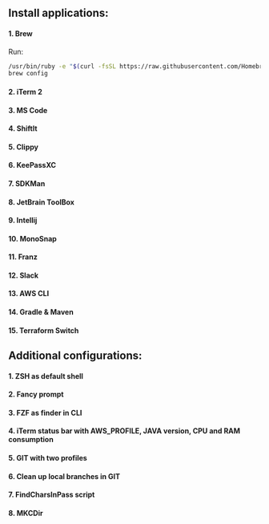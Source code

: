 ## Install applications:

#### 1. Brew


Run:
```bash
/usr/bin/ruby -e "$(curl -fsSL https://raw.githubusercontent.com/Homebrew/install/master/install)"
brew config
```

#### 2. iTerm 2

#### 3. MS Code

#### 4. ShiftIt

#### 5. Clippy

#### 6. KeePassXC

#### 7. SDKMan

#### 8. JetBrain ToolBox

#### 9. Intellij 

#### 10. MonoSnap

#### 11. Franz

#### 12. Slack

#### 13. AWS CLI

#### 14. Gradle & Maven

#### 15. Terraform Switch


## Additional configurations:

#### 1. ZSH as default shell

#### 2. Fancy prompt

#### 3. FZF as finder in CLI

#### 4. iTerm status bar with AWS_PROFILE, JAVA version, CPU and RAM consumption

#### 5. GIT with two profiles

#### 6. Clean up local branches in GIT

#### 7. FindCharsInPass script

#### 8. MKCDir

    




